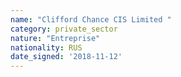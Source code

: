 ```yaml
---
name: "Clifford Chance CIS Limited "
category: private_sector
nature: "Entreprise"
nationality: RUS
date_signed: '2018-11-12'
---
```

    